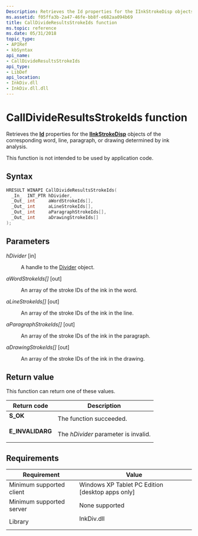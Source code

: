 ```yaml
---
Description: Retrieves the Id properties for the IInkStrokeDisp objects of the corresponding word, line, paragraph, or drawing determined by ink analysis.
ms.assetid: f05ffa3b-2a47-46fe-bb8f-e682aa094b69
title: CallDivideResultsStrokeIds function
ms.topic: reference
ms.date: 05/31/2018
topic_type: 
- APIRef
- kbSyntax
api_name: 
- CallDivideResultsStrokeIds
api_type: 
- LibDef
api_location: 
- InkDiv.dll
- InkDiv.dll.dll
---
```


# CallDivideResultsStrokeIds function

Retrieves the [**Id**](/windows/desktop/api/msinkaut/nf-msinkaut-iinkstrokedisp-get_id) properties for the [**IInkStrokeDisp**](/windows/desktop/api/msinkaut/nn-msinkaut-iinkstrokedisp) objects of the corresponding word, line, paragraph, or drawing determined by ink analysis.

This function is not intended to be used by application code.

## Syntax


```C++
HRESULT WINAPI CallDivideResultsStrokeIds(
  _In_  INT_PTR hDivider,
  _Out_ int     aWordStrokeIds[],
  _Out_ int     aLineStrokeIds[],
  _Out_ int     aParagraphStrokeIds[],
  _Out_ int     aDrawingStrokeIds[]
);
```



## Parameters

<dl> <dt>

*hDivider* \[in\]
</dt> <dd>

A handle to the [Divider](the-divider-object.md) object.

</dd> <dt>

*aWordStrokeIds\[\]* \[out\]
</dt> <dd>

An array of the stroke IDs of the ink in the word.

</dd> <dt>

*aLineStrokeIds\[\]* \[out\]
</dt> <dd>

An array of the stroke IDs of the ink in the line.

</dd> <dt>

*aParagraphStrokeIds\[\]* \[out\]
</dt> <dd>

An array of the stroke IDs of the ink in the paragraph.

</dd> <dt>

*aDrawingStrokeIds\[\]* \[out\]
</dt> <dd>

An array of the stroke IDs of the ink in the drawing.

</dd> </dl>

## Return value

This function can return one of these values.



| Return code                                                                                  | Description                                     |
|----------------------------------------------------------------------------------------------|-------------------------------------------------|
| <dl> <dt>**S\_OK**</dt> </dl>         | The function succeeded.<br/>              |
| <dl> <dt>**E\_INVALIDARG**</dt> </dl> | The *hDivider* parameter is invalid.<br/> |



 

## Requirements



| Requirement | Value |
|-------------------------------------|---------------------------------------------------------------------------------------|
| Minimum supported client<br/> | Windows XP Tablet PC Edition \[desktop apps only\]<br/>                         |
| Minimum supported server<br/> | None supported<br/>                                                             |
| Library<br/>                  | <dl> <dt>InkDiv.dll</dt> </dl> |



 

 




